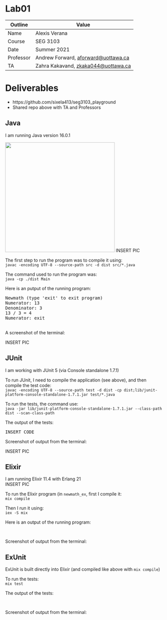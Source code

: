 <h1>Lab01</h1>

| Outline | Value |
| --- | --- |
| Name | Alexis Verana |
| Course | SEG 3103 |
| Date | Summer 2021 |
| Professor | Andrew Forward, aforward@uottawa.ca |
| TA | Zahra Kakavand, zkaka044@uottawa.ca |

<h1>Deliverables</h1>
<ul>
  <li>https://github.com/sixela413/seg3103_playground</li>
  <li>Shared repo above with TA and Professors
</li>
 </ul>
 
<h2>Java</h2>
<p>I am running Java version 16.0.1</p>
<p><img src="/lab01/assets/java_install.jpg" width="350">
INSERT PIC

<p>The first step to run the program was to compile it using:</br>
<code>javac -encoding UTF-8 --source-path src -d dist src/*.java</code>
</p>

<p>The command used to run the program was:<br>
<code>java -cp ./dist Main</code>
</p>

<p>Here is an putput of the running program:</br>
<pre>
Newmath (type 'exit' to exit program)
Numerator: 13
Denominator: 3
13 / 3 = 4
Numerator: exit
 </pre>
</p>

<p>A screenshot of the terminal:</p>
INSERT PIC

<h2>JUnit</h2>
<p>I am working with JUnit 5 (via Console standalone 1.7.1)</p>

<p>To run JUnit, I need to compile the application (see above), and then compile the test code:<br>
<code>javac -encoding UTF-8 --source-path test -d dist -cp dist;lib/junit-platform-console-standalone-1.7.1.jar test/*.java</code>
</p>

<p>To run the tests, the command use:<br>
<code>java -jar lib/junit-platform-console-standalone-1.7.1.jar --class-path dist --scan-class-path</code>
</p>

<p>The output of the tests:<br>
<pre>
INSERT CODE
</pre>
</p>

<p>Screenshot of output from the terminal:</p>
INSERT PIC

<h2>Elixir</h2>
<p>I am running Elixir 11.4 with Erlang 21<br>
  INSERT PIC
</p>

<p>To run the Elixir program (in <code>newmath_ex</code>, first I compile it:<br>
<code>mix compile</code>
</p>

<p>Then I run it using:<br>
  <code>iex -S mix</code>
</p>

<p>Here is an output of the running program:<br>
<pre> 
</pre>
</p>

<p>Screenshot of output from the terminal:</p>

<h2>ExUnit</h2>
<p>ExUnit is built directly into Elixir (and compiled like above with <code>mix compile</code>)</p>

<p>To run the tests:<br>
  <code>mix test</code>
</p>
  
<p>The output of the tests:<br>
 <pre>
 </pre>
</p>

<p>Screenshot of output from the terminal:</p>




